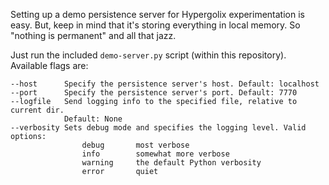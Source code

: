 Setting up a demo persistence server for Hypergolix experimentation is easy. But, keep in mind that it's storing everything in local memory. So "nothing is permanent" and all that jazz.

Just run the included ```demo-server.py``` script (within this repository). Available flags are:

```
--host      Specify the persistence server's host. Default: localhost
--port      Specify the persistence server's port. Default: 7770
--logfile   Send logging info to the specified file, relative to current dir.
            Default: None
--verbosity Sets debug mode and specifies the logging level. Valid options:
                debug       most verbose
                info        somewhat more verbose
                warning     the default Python verbosity
                error       quiet
```
